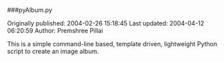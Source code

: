 ###pyAlbum.py

Originally published: 2004-02-26 15:18:45
Last updated: 2004-04-12 06:20:59
Author: Premshree Pillai

This is a simple command-line based, template driven, lightweight Python script to create an image album.
